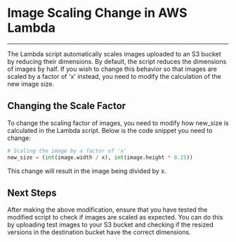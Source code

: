 # Image Scaling Change in AWS Lambda
<hr>
The Lambda script automatically scales images uploaded to an S3 bucket by reducing their dimensions. By default, the script reduces the dimensions of images by half. 
If you wish to change this behavior so that images are scaled by a factor of 'x' instead, you need to modify the calculation of the new image size.

## Changing the Scale Factor
To change the scaling factor of images, you need to modify how new_size is calculated in the Lambda script. Below is the code snippet you need to change:

```python
# Scaling the image by a factor of 'x'
new_size = (int(image.width / x), int(image.height * 0.25))
```
This change will result in the image being divided by x.

## Next Steps
After making the above modification, ensure that you have tested the modified script to check if images are scaled as expected. You can do this by uploading test images to your S3 bucket and checking if the resized versions in the destination bucket have the correct dimensions.
